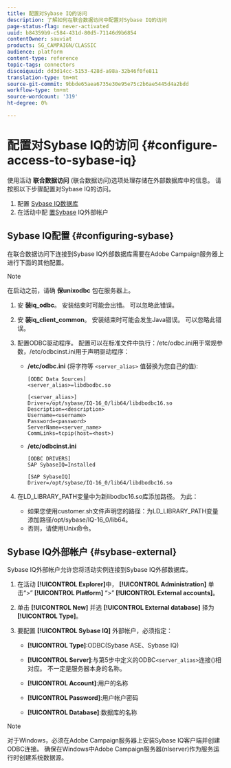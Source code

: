 ```yaml
---
title: 配置对Sybase IQ的访问
description: 了解如何在联合数据访问中配置对Sybase IQ的访问
page-status-flag: never-activated
uuid: b84359b9-c584-431d-80d5-71146d9b6854
contentOwner: sauviat
products: SG_CAMPAIGN/CLASSIC
audience: platform
content-type: reference
topic-tags: connectors
discoiquuid: dd3d14cc-5153-428d-a98a-32b46f0fe811
translation-type: tm+mt
source-git-commit: 9bbde65aea6735e30e95e75c2b6ae5445d4a2bdd
workflow-type: tm+mt
source-wordcount: '319'
ht-degree: 0%

---
```



# 配置对Sybase IQ的访问 {#configure-access-to-sybase-iq}

使用活动 **联合数据访问** (联合数据访问)选项处理存储在外部数据库中的信息。 请按照以下步骤配置对Sybase IQ的访问。

1. 配置 [Sybase IQ数据库](#configuring-sybase)
1. 在活动中配 [置Sybase](#sybase-external) IQ外部帐户

## Sybase IQ配置 {#configuring-sybase}

在联合数据访问下连接到Sybase IQ外部数据库需要在Adobe Campaign服务器上进行下面的其他配置。

>[!NOTE]
>
>在启动之前，请确 **保unixodbc** 包在服务器上。

1. 安 **装iq_odbc**。 安装结束时可能会出错。 可以忽略此错误。

1. 安 **装iq_client_common**。 安装结束时可能会发生Java错误。 可以忽略此错误。

1. 配置ODBC驱动程序。 配置可以在标准文件中执行：/etc/odbc.ini用于常规参数，/etc/odbcinst.ini用于声明驱动程序：

   * **/etc/odbc.ini** (将字符等 `<server_alias>` 值替换为您自己的值):

      ```
      [ODBC Data Sources]
      <server_alias>=libdbodbc.so
      
      [<server_alias>]
      Driver=/opt/sybase/IQ-16_0/lib64/libdbodbc16.so
      Description=<description>
      Username=<username>
      Password=<password>
      ServerName=<server_name>
      CommLinks=tcpip(host=<host>)
      ```

   * **/etc/odbcinst.ini**

      ```
      [ODBC DRIVERS]
      SAP SybaseIQ=Installed
      
      [SAP SybaseIQ]
      Driver=/opt/sybase/IQ-16_0/lib64/libdbodbc16.so
      ```

1. 在LD_LIBRARY_PATH变量中为新libodbc16.so库添加路径。 为此：

   * 如果您使用customer.sh文件声明您的路径：为LD_LIBRARY_PATH变量添加路径/opt/sybase/IQ-16_0/lib64。
   * 否则，请使用Unix命令。

## Sybase IQ外部帐户 {#sybase-external}

Sybase IQ外部帐户允许您将活动实例连接到Sybase IQ外部数据库。

1. 在活动 **[!UICONTROL Explorer]**&#x200B;中， **[!UICONTROL Administration]** 单击“>” **[!UICONTROL Platform]** “>” **[!UICONTROL External accounts]**。

1. 单击 **[!UICONTROL New]** 并选 **[!UICONTROL External database]** 择为 **[!UICONTROL Type]**。

1. 要配置 **[!UICONTROL Sybase IQ]** 外部帐户，必须指定：

   * **[!UICONTROL Type]**:ODBC(Sybase ASE、Sybase IQ)

   * **[!UICONTROL Server]**:与第5步中定义的ODBC`<server_alias>`连接()相对应。 不一定是服务器本身的名称。

   * **[!UICONTROL Account]**:用户的名称

   * **[!UICONTROL Password]**:用户帐户密码

   * **[!UICONTROL Database]**:数据库的名称

>[!NOTE]
>
>对于Windows，必须在Adobe Campaign服务器上安装Sybase IQ客户端并创建ODBC连接。 确保在Windows中Adobe Campaign服务器(nlserver)作为服务运行时创建系统数据源。

